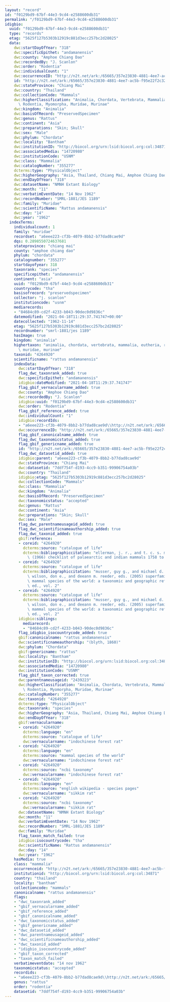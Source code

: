 ```yaml
---
layout: "record"
id: "f0129bd9-67bf-44e3-9cd4-e2588600db31"
permalink: "/f0129bd9-67bf-44e3-9cd4-e2588600db31"
idigbio:
  uuid: "f0129bd9-67bf-44e3-9cd4-e2588600db31"
  type: "records"
  etag: "5625f127b5303b12919c881d3ecc257bc2d28025"
  data:
    dwc:startDayOfYear: "318"
    dwc:specificEpithet: "andamanensis"
    dwc:county: "Amphoe Chiang Dao"
    dwc:recordedBy: "J. Scanlon"
    dwc:order: "Rodentia"
    dwc:individualCount: "1"
    dwc:occurrenceID: "http://n2t.net/ark:/65665/357e23830-4881-4ee7-ac5b-f95e22f2c32a"
    id: "http://n2t.net/ark:/65665/357e23830-4881-4ee7-ac5b-f95e22f2c32a"
    dwc:stateProvince: "Chiang Mai"
    dwc:country: "Thailand"
    dwc:collectionCode: "Mammals"
    dwc:higherClassification: "Animalia, Chordata, Vertebrata, Mammalia, Eutheria,\
      \ Rodentia, Myomorpha, Muridae, Murinae"
    dwc:kingdom: "Animalia"
    dwc:basisOfRecord: "PreservedSpecimen"
    dwc:genus: "Rattus"
    dwc:continent: "Asia"
    dwc:preparations: "Skin; Skull"
    dwc:sex: "Male"
    dwc:phylum: "Chordata"
    dwc:locality: "Bantham"
    dwc:institutionID: "http://biocol.org/urn:lsid:biocol.org:col:34871"
    dwc:associatedMedia: "14720980"
    dwc:institutionCode: "USNM"
    dwc:class: "Mammalia"
    dwc:catalogNumber: "355277"
    dcterms:type: "PhysicalObject"
    dwc:higherGeography: "Asia, Thailand, Chiang Mai, Amphoe Chiang Dao"
    dwc:endDayOfYear: "318"
    dwc:datasetName: "NMNH Extant Biology"
    dwc:month: "11"
    dwc:verbatimEventDate: "14 Nov 1962"
    dwc:recordNumber: "SMRL-1881/JES 1189"
    dwc:family: "Muridae"
    dwc:scientificName: "Rattus andamanensis"
    dwc:day: "14"
    dwc:year: "1962"
  indexTerms:
    individualcount: 1
    family: "muridae"
    recordset: "a6eee223-cf3b-4079-8bb2-b77dad8cae9d"
    dqs: 0.2898550724637681
    stateprovince: "chiang mai"
    county: "amphoe chiang dao"
    phylum: "chordata"
    catalognumber: "355277"
    startdayofyear: 318
    taxonrank: "species"
    specificepithet: "andamanensis"
    continent: "asia"
    uuid: "f0129bd9-67bf-44e3-9cd4-e2588600db31"
    countrycode: "tha"
    basisofrecord: "preservedspecimen"
    collector: "j. scanlon"
    institutioncode: "usnm"
    mediarecords:
    - "84684c89-cd2f-4233-b043-90dec0d9836c"
    datemodified: "2021-04-18T11:29:37.741747+00:00"
    datecollected: "1962-11-14"
    etag: "5625f127b5303b12919c881d3ecc257bc2d28025"
    recordnumber: "smrl-1881/jes 1189"
    hasImage: true
    kingdom: "animalia"
    highertaxon: "animalia, chordata, vertebrata, mammalia, eutheria, rodentia, myomorpha,\
      \ muridae, murinae"
    taxonid: "4264920"
    scientificname: "rattus andamanensis"
    indexData:
      dwc:startDayOfYear: "318"
      flag_dwc_taxonrank_added: true
      dwc:specificEpithet: "andamanensis"
      idigbio:dateModified: "2021-04-18T11:29:37.741747"
      flag_gbif_vernacularname_added: true
      dwc:county: "Amphoe Chiang Dao"
      dwc:recordedBy: "J. Scanlon"
      idigbio:uuid: "f0129bd9-67bf-44e3-9cd4-e2588600db31"
      dwc:order: "Rodentia"
      flag_gbif_reference_added: true
      dwc:individualCount: "1"
      idigbio:recordIds:
      - "a6eee223-cf3b-4079-8bb2-b77dad8cae9d\\http://n2t.net/ark:/65665/357e23830-4881-4ee7-ac5b-f95e22f2c32a"
      dwc:occurrenceID: "http://n2t.net/ark:/65665/357e23830-4881-4ee7-ac5b-f95e22f2c32a"
      flag_gbif_canonicalname_added: true
      flag_dwc_taxonomicstatus_added: true
      flag_gbif_genericname_added: true
      id: "http://n2t.net/ark:/65665/357e23830-4881-4ee7-ac5b-f95e22f2c32a"
      flag_dwc_datasetid_added: true
      idigbio:parent: "a6eee223-cf3b-4079-8bb2-b77dad8cae9d"
      dwc:stateProvince: "Chiang Mai"
      dwc:datasetid: "7ddf754f-d193-4cc9-b351-99906754a03b"
      dwc:country: "Thailand"
      idigbio:etag: "5625f127b5303b12919c881d3ecc257bc2d28025"
      dwc:collectionCode: "Mammals"
      dwc:class: "Mammalia"
      dwc:kingdom: "Animalia"
      dwc:basisOfRecord: "PreservedSpecimen"
      dwc:taxonomicstatus: "accepted"
      dwc:genus: "Rattus"
      dwc:continent: "Asia"
      dwc:preparations: "Skin; Skull"
      dwc:sex: "Male"
      flag_dwc_parentnameusageid_added: true
      flag_dwc_scientificnameauthorship_added: true
      flag_dwc_taxonid_added: true
      gbif:reference:
      - coreid: "4264920"
        dcterms:source: "catalogue of life"
        dcterms:bibliographiccitation: "ellerman, j. r., and t. c. s. morrison-scott\
          \ (1966) checklist of palaearctic and indian mammals 1758 to 1946, 2nd edition"
      - coreid: "4264920"
        dcterms:source: "catalogue of life"
        dcterms:bibliographiccitation: "musser, guy g., and michael d. carleton /\
          \ wilson, don e., and deeann m. reeder, eds. (2005) superfamily muroidea:\
          \ mammal species of the world: a taxonomic and geographic reference, 3rd\
          \ ed., vol. 2"
      - coreid: "4264920"
        dcterms:source: "catalogue of life"
        dcterms:bibliographiccitation: "musser, guy g., and michael d. carleton /\
          \ wilson, don e., and deeann m. reeder, eds. (2005) superfamily muroidea:\
          \ mammal species of the world: a taxonomic and geographic reference, 3rd\
          \ ed., vol. 2"
      idigbio:siblings:
        mediarecord:
        - "84684c89-cd2f-4233-b043-90dec0d9836c"
      flag_idigbio_isocountrycode_added: true
      gbif:canonicalname: "rattus andamanensis"
      dwc:scientificnameauthorship: "(blyth, 1860)"
      dwc:phylum: "Chordata"
      gbif:genericname: "rattus"
      dwc:locality: "Bantham"
      dwc:institutionID: "http://biocol.org/urn:lsid:biocol.org:col:34871"
      dwc:associatedMedia: "14720980"
      dwc:institutionCode: "USNM"
      flag_gbif_taxon_corrected: true
      dwc:parentnameusageid: "2439223"
      dwc:higherClassification: "Animalia, Chordata, Vertebrata, Mammalia, Eutheria,\
        \ Rodentia, Myomorpha, Muridae, Murinae"
      dwc:catalogNumber: "355277"
      dwc:taxonid: "4264920"
      dcterms:type: "PhysicalObject"
      dwc:taxonrank: "species"
      dwc:higherGeography: "Asia, Thailand, Chiang Mai, Amphoe Chiang Dao"
      dwc:endDayOfYear: "318"
      gbif:vernacularname:
      - coreid: "4264920"
        dcterms:language: "en"
        dcterms:source: "catalogue of life"
        dwc:vernacularname: "indochinese forest rat"
      - coreid: "4264920"
        dcterms:language: "en"
        dcterms:source: "mammal species of the world"
        dwc:vernacularname: "indochinese forest rat"
      - coreid: "4264920"
        dcterms:source: "ncbi taxonomy"
        dwc:vernacularname: "indochinese forest rat"
      - coreid: "4264920"
        dcterms:language: "en"
        dcterms:source: "english wikipedia - species pages"
        dwc:vernacularname: "sikkim rat"
      - coreid: "4264920"
        dcterms:source: "ncbi taxonomy"
        dwc:vernacularname: "sikkim rat"
      dwc:datasetName: "NMNH Extant Biology"
      dwc:month: "11"
      dwc:verbatimEventDate: "14 Nov 1962"
      dwc:recordNumber: "SMRL-1881/JES 1189"
      dwc:family: "Muridae"
      flag_taxon_match_failed: true
      idigbio:isocountrycode: "tha"
      dwc:scientificName: "Rattus andamanensis"
      dwc:day: "14"
      dwc:year: "1962"
    hasMedia: true
    class: "mammalia"
    occurrenceid: "http://n2t.net/ark:/65665/357e23830-4881-4ee7-ac5b-f95e22f2c32a"
    institutionid: "http://biocol.org/urn:lsid:biocol.org:col:34871"
    country: "thailand"
    locality: "bantham"
    collectioncode: "mammals"
    canonicalname: "rattus andamanensis"
    flags:
    - "dwc_taxonrank_added"
    - "gbif_vernacularname_added"
    - "gbif_reference_added"
    - "gbif_canonicalname_added"
    - "dwc_taxonomicstatus_added"
    - "gbif_genericname_added"
    - "dwc_datasetid_added"
    - "dwc_parentnameusageid_added"
    - "dwc_scientificnameauthorship_added"
    - "dwc_taxonid_added"
    - "idigbio_isocountrycode_added"
    - "gbif_taxon_corrected"
    - "taxon_match_failed"
    verbatimeventdate: "14 nov 1962"
    taxonomicstatus: "accepted"
    recordids:
    - "a6eee223-cf3b-4079-8bb2-b77dad8cae9d\\http://n2t.net/ark:/65665/357e23830-4881-4ee7-ac5b-f95e22f2c32a"
    genus: "rattus"
    order: "rodentia"
    datasetid: "7ddf754f-d193-4cc9-b351-99906754a03b"
---
```

